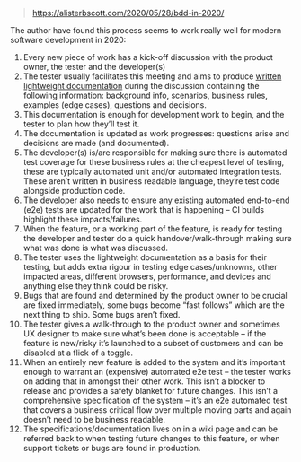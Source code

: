 
> https://alisterbscott.com/2020/05/28/bdd-in-2020/

The author have found this process seems to work really well for modern software development in 2020:

1. Every new piece of work has a kick-off discussion with the product owner, the tester and the developer(s)
2. The tester usually facilitates this meeting and aims to produce [written lightweight documentation](dev.example-of-lightweight-feature-documentation.md) during the discussion containing the following information: background info, scenarios, business rules, examples (edge cases), questions and decisions.
3. This documentation is enough for development work to begin, and the tester to plan how they’ll test it.
4. The documentation is updated as work progresses: questions arise and decisions are made (and documented).
5. The developer(s) is/are responsible for making sure there is automated test coverage for these business rules at the cheapest level of testing, these are typically automated unit and/or automated integration tests. These aren’t written in business readable language, they’re test code alongside production code.
6. The developer also needs to ensure any existing automated end-to-end (e2e) tests are updated for the work that is happening – CI builds highlight these impacts/failures.
7. When the feature, or a working part of the feature, is ready for testing the developer and tester do a quick handover/walk-through making sure what was done is what was discussed.
8. The tester uses the lightweight documentation as a basis for their testing, but adds extra rigour in testing edge cases/unknowns, other impacted areas, different browsers, performance, and devices and anything else they think could be risky.
9. Bugs that are found and determined by the product owner to be crucial are fixed immediately, some bugs become “fast follows” which are the next thing to ship. Some bugs aren’t fixed.
10. The tester gives a walk-through to the product owner and sometimes UX designer to make sure what’s been done is acceptable – if the feature is new/risky it’s launched to a subset of customers and can be disabled at a flick of a toggle.
11. When an entirely new feature is added to the system and it’s important enough to warrant an (expensive) automated e2e test – the tester works on adding that in amongst their other work. This isn’t a blocker to release and provides a safety blanket for future changes. This isn’t a comprehensive specification of the system – it’s an e2e automated test that covers a business critical flow over multiple moving parts and again doesn’t need to be business readable.
12. The specifications/documentation lives on in a wiki page and can be referred back to when testing future changes to this feature, or when support tickets or bugs are found in production.
